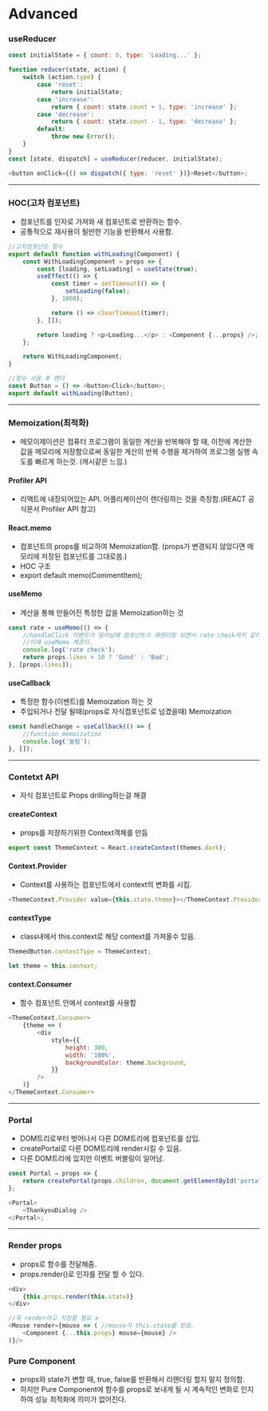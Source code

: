 # Advanced

### useReducer

```javascript
const initialState = { count: 0, type: 'Loading...' };

function reducer(state, action) {
    switch (action.type) {
        case 'reset':
            return initialState;
        case 'increase':
            return { count: state.count + 1, type: 'increase' };
        case 'decrease':
            return { count: state.count - 1, type: 'decrease' };
        default:
            throw new Error();
    }
}
const [state, dispatch] = useReducer(reducer, initialState);

<button onClick={() => dispatch({ type: 'reset' })}>Reset</button>;
```

---

### HOC(고차 컴포넌트)

-   컴포넌트를 인자로 가져와 새 컴포넌트로 반환하는 함수.
-   공통적으로 재사용이 될만한 기능을 반환해서 사용함.

```javascript
//고차컴포넌트 함수
export default function withLoading(Component) {
    const WithLoadingComponent = props => {
        const [loading, setLoading] = useState(true);
        useEffect(() => {
            const timer = setTimeout(() => {
                setLoading(false);
            }, 1000);

            return () => clearTimeout(timer);
        }, []);

        return loading ? <p>Loading...</p> : <Component {...props} />;
    };

    return WithLoadingComponent;
}

//함수 사용 후 랜더
const Button = () => <button>Click</button>;
export default withLoading(Button);
```

---

### Memoization(최적화)

-   메모이제이션은 컴퓨터 프로그램이 동일한 계산을 반복해야 할 때, 이전에 계산한 값을 메모리에 저장함으로써 동일한 계산의 반복 수행을 제거하여 프로그램 실행 속도를 빠르게 하는것. (캐시같은 느낌.)

#### Profiler API

-   리액트에 내장되어있는 API. 어플리케이션이 렌더링하는 것을 측정함.(REACT 공식문서 Profiler API 참고)

#### React.memo

-   컴포넌트의 props를 비교하여 Memoization함. (props가 변경되지 않았다면 메모리에 저장된 컴포넌트를 그대로씀.)
-   HOC 구조
-   export default memo(CommentItem);

#### useMemo

-   계산을 통해 만들어진 특정한 값을 Memoization하는 것

```javascript
const rate = useMemo(() => {
    //handleClick 이벤트가 일어날때 컴포넌트가 재랜더링 되면서 rate check까지 같이됨.
    //이때 useMemo 해준다.
    console.log('rate check');
    return props.likes > 10 ? 'Good' : 'Bad';
}, [props.likes]);
```

#### useCallback

-   특정한 함수(이벤트)를 Memoization 하는 것
-   주입되거나 전달 될때(props로 자식컴포넌트로 넘겼을때) Memoization

```javascript
const handleChange = useCallback(() => {
    //function memoization
    console.log('눌림');
}, []);
```

---

### Contetxt API

-   자식 컴포넌트로 Props drilling하는걸 해결

#### createContext

-   props를 저장하기위한 Context객체를 만듬

```javascript
export const ThemeContext = React.createContext(themes.dark);
```

#### Context.Provider

-   Context를 사용하는 컴포넌트에서 context의 변화를 시킴.

```javascript
<ThemeContext.Provider value={this.state.theme}></ThemeContext.Provider>
```

#### contextType

-   class내에서 this.context로 해당 context를 가져올수 있음.

```javascript
ThemedButton.contextType = ThemeContext;

let theme = this.context;
```

#### context.Consumer

-   함수 컴포넌트 안에서 context를 사용함

```javascript
<ThemeContext.Consumer>
    {theme => (
        <div
            style={{
                height: 300,
                width: '100%',
                backgroundColor: theme.background,
            }}
        />
    )}
</ThemeContext.Consumer>
```

---

### Portal

-   DOM트리로부터 벗어나서 다른 DOM트리에 컴포넌트를 삽입.
-   createPortal로 다른 DOM트리에 render시킬 수 있음.
-   다른 DOM트리에 있지만 이벤트 버블링이 일어남.

```javascript
const Portal = props => {
    return createPortal(props.children, document.getElementById('portal'));
};

<Portal>
    <ThankyouDialog />
</Portal>;
```

---

### Render props

-   props로 함수를 전달해줌.
-   props.render()로 인자를 전달 할 수 있다.

```javascript
<div>
    {this.props.render(this.state)}
</div>

//꼭 render라고 지정할 필요 x
<Mouse render={mouse => ( //mouse가 this.state를 받음.
    <Component {...this.props} mouse={mouse} />
)}/>
```

### Pure Component

-   props와 state가 변할 때, true, false를 반환해서 리렌더링 할지 말지 정의함.
-   하지만 Pure Component에 함수를 props로 보내게 될 시 계속적인 변화로 인지하여 성능 최적화에 의미가 없어진다.
